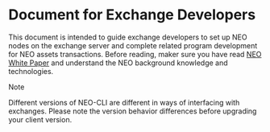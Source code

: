 # Document for Exchange Developers

This document is intended to guide exchange developers to set up NEO nodes on the exchange server and complete related program development for NEO assets transactions. Before reading, maker sure you have read [NEO White Paper](../index.html) and understand the NEO background knowledge and technologies. 

> [!Note]
>
> Different versions of NEO-CLI are different in ways of interfacing with exchanges. Please note the version behavior differences before upgrading your client version.

